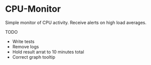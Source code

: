 # CPU-Monitor
Simple monitor of CPU activity. Receive alerts on high load averages.


TODO
- Write tests
- Remove logs
- Hold result arrat to 10 minutes total
- Correct graph tooltip